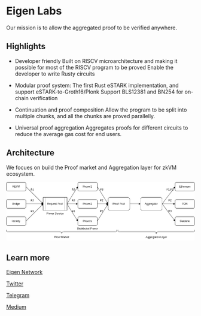 # Eigen Labs

Our mission is to allow the aggregated proof to be verified anywhere.

## Highlights
* Developer friendly
Built on RISCV microarchitecture and making it possible for most of the RISCV program to be proved
Enable the developer to write Rusty circuits

* Modular proof system:
The first Rust eSTARK implementation, and support eSTARK-to-Groth16/Plonk
Support BLS12381 and BN254 for on-chain verification

* Continuation and proof composition
Allow the program to be split into multiple chunks, and all the chunks are proved parallelly.

* Universal proof aggregation
Aggregates proofs for different circuits to reduce the average gas cost for end users.


## Architecture

We focues on build the Proof market and Aggregation layer for zkVM ecosystem.

<center>
<img src="/img/overview/proof-market.png">
</center>


## Learn more

[Eigen Network](https://www.eigen.cash/)

[Twitter](https://twitter.com/Eigen_Network)

[Telegram](https://t.me/Eigen_Network)

[Medium](https://eigenlab.medium.com/)
